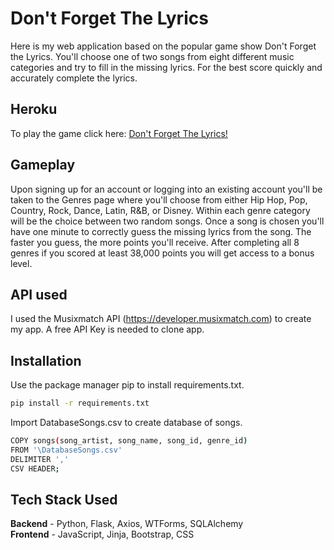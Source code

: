 # Don't Forget The Lyrics

Here is my web application based on the popular game show Don't Forget the Lyrics. You'll choose one of two songs from eight different music categories and try to fill in the missing lyrics. For the best score quickly and accurately complete the lyrics. 

## Heroku

To play the game click here: [Don't Forget The Lyrics!](https://dont-forget-the-lyrics.herokuapp.com/)

## Gameplay

Upon signing up for an account or logging into an existing account you'll be taken to the Genres page where you'll choose from either Hip Hop, Pop, Country, Rock, Dance, Latin, R&B, or Disney. Within each genre category will be the choice between two random songs. Once a song is chosen you'll have one minute to correctly guess the missing lyrics from the song. The faster you guess, the more points you'll receive. After completing all 8 genres if you scored at least 38,000 points you will get access to a bonus level.

## API used

I used the Musixmatch API (https://developer.musixmatch.com) to create my app. A free API Key is needed to clone app.

## Installation

Use the package manager pip to install requirements.txt.

```bash
pip install -r requirements.txt 
```  
Import DatabaseSongs.csv to create database of songs.

```bash
COPY songs(song_artist, song_name, song_id, genre_id)
FROM '\DatabaseSongs.csv'
DELIMITER ','
CSV HEADER;
```

## Tech Stack Used

**Backend** - Python, Flask, Axios, WTForms, SQLAlchemy  
**Frontend** - JavaScript, Jinja, Bootstrap, CSS
